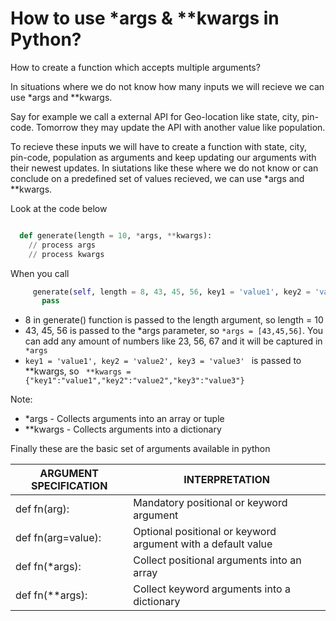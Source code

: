 # How to use *args  & **kwargs in Python?

How to create a function which accepts multiple arguments?

In situations where we do not know how many inputs we will recieve we can use *args and **kwargs.

Say for example we call a external API for Geo-location like state, city, pin-code. Tomorrow they may update the API with another value like population. 

To recieve these inputs we will have to create a function with state, city, pin-code, population as arguments and keep updating our arguments with their newest updates. 
In siutations like these where we do not know or can conclude on a predefined set of values recieved, we can use *args and **kwargs. 

Look at the code below

```python

  def generate(length = 10, *args, **kwargs):
    // process args
    // process kwargs
```
   
When you call 

```python
     generate(self, length = 8, 43, 45, 56, key1 = 'value1', key2 = 'value2', key3 = 'value3'):
       pass
```
     
  
* 8 in generate() function is passed to the length argument, so length = 10 
* 43, 45, 56 is passed to the *args parameter, so ``` *args = [43,45,56] ```. You can add any amount of numbers like 23, 56, 67 and it will be captured in ``` *args```
* ```key1 = 'value1', key2 = 'value2', key3 = 'value3' ```  is passed to **kwargs, so ``` **kwargs = {"key1":"value1","key2":"value2","key3":"value3"}```

Note: 
*  *args    - Collects arguments into an array or tuple
*  **kwargs - Collects arguments into a dictionary


Finally these are the basic set of arguments available in python


| ARGUMENT SPECIFICATION | INTERPRETATION                                               |
|------------------------|--------------------------------------------------------------|
| def fn(arg):           | Mandatory positional or keyword argument                     |
| def fn(arg=value):     | Optional positional or keyword argument with a default value |
| def fn(*args):         | Collect positional arguments into an array                   |
| def fn(**args):        | Collect keyword arguments into a dictionary                  |

